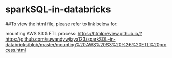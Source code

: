 # sparkSQL-in-databricks

##To view the html file, please refer to link below for:

mounting AWS S3 & ETL process:
https://htmlpreview.github.io/?https://github.com/suwandywijaya123/sparkSQL-in-databricks/blob/master/mounting%20AWS%20S3%20%26%20ETL%20process.html

